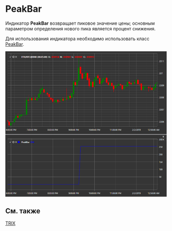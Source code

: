 # PeakBar

Индикатор **PeakBar** возвращает пиковое значение цены; основным параметром определения нового пика является процент снижения. 

Для использования индикатора необходимо использовать класс [PeakBar](../api/StockSharp.Algo.Indicators.PeakBar.html). 

![IndicatorPeakBar](../images/IndicatorPeakBar.png)

## См. также

[TRIX](IndicatorTrix.md)
